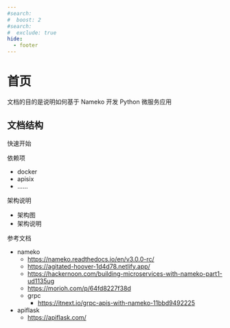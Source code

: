 ```yaml
---
#search:
#  boost: 2 
#search:
#  exclude: true
hide:
  - footer
---
```


# 首页


文档的目的是说明如何基于 Nameko 开发 Python 微服务应用


## 文档结构

快速开始

依赖项

- docker
- apisix
- ……


架构说明

- 架构图
- 架构说明

参考文档

- nameko
	- https://nameko.readthedocs.io/en/v3.0.0-rc/
	- https://agitated-hoover-1d4d78.netlify.app/
	- https://hackernoon.com/building-microservices-with-nameko-part1-ud1135ug
	- https://morioh.com/p/64fd8227f38d
    - grpc
      - https://itnext.io/grpc-apis-with-nameko-11bbd9492225
- apiflask
	- https://apiflask.com/
